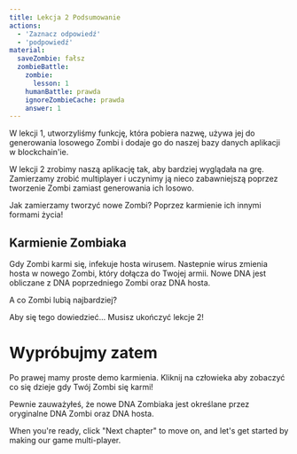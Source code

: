 ```yaml
---
title: Lekcja 2 Podsumowanie
actions:
  - 'Zaznacz odpowiedź'
  - 'podpowiedź'
material:
  saveZombie: fałsz
  zombieBattle:
    zombie:
      lesson: 1
    humanBattle: prawda
    ignoreZombieCache: prawda
    answer: 1
---
```

W lekcji 1, utworzyliśmy funkcję, która pobiera nazwę, używa jej do generowania losowego Zombi i dodaje go do naszej bazy danych aplikacji w blockchain'ie.

W lekcji 2 zrobimy naszą aplikację tak, aby bardziej wyglądała na grę. Zamierzamy zrobić multiplayer i uczynimy ją nieco zabawniejszą poprzez tworzenie Zombi zamiast generowania ich losowo.

Jak zamierzamy tworzyć nowe Zombi? Poprzez karmienie ich innymi formami życia!

## Karmienie Zombiaka

Gdy Zombi karmi się, infekuje hosta wirusem. Nastepnie wirus zmienia hosta w nowego Zombi, który dołącza do Twojej armii. Nowe DNA jest obliczane z DNA poprzedniego Zombi oraz DNA hosta.

A co Zombi lubią najbardziej?

Aby się tego dowiedzieć... Musisz ukończyć lekcje 2!

# Wypróbujmy zatem

Po prawej mamy proste demo karmienia. Kliknij na człowieka aby zobaczyć co się dzieje gdy Twój Zombi się karmi!

Pewnie zauważyłeś, że nowe DNA Zombiaka jest określane przez oryginalne DNA Zombi oraz DNA hosta.

When you're ready, click "Next chapter" to move on, and let's get started by making our game multi-player.